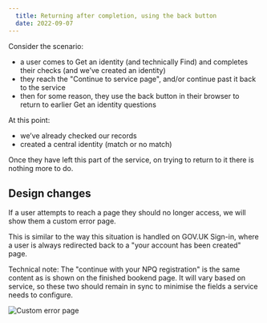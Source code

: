 ```yaml
---
  title: Returning after completion, using the back button
  date: 2022-09-07
---
```


Consider the scenario:

- a user comes to Get an identity (and technically Find) and completes their checks (and we’ve created an identity)
- they reach the "Continue to service page", and/or continue past it back to the service
- then for some reason, they use the back button in their browser to return to earlier Get an identity questions

At this point:

- we’ve already checked our records
- created a central identity (match or no match)

Once they have left this part of the service, on trying to return to it there is nothing more to do.

## Design changes

If a user attempts to reach a page they should no longer access, we will show them a custom error page.

This is similar to the way this situation is handled on GOV.UK Sign-in, where a user is always redirected back to a "your account has been created" page.

Technical note: The "continue with your NPQ registration" is the same content as is shown on the finished bookend page. It will vary based on service, so these two should remain in sync to minimise the fields a service needs to configure.

![Custom error page](01-error-page.png "Custom error page")
